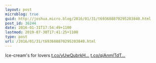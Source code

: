```yaml
---
layout: post
microblog: true
guid: http://joshua.micro.blog/2016/01/31/t693688870295203840.html
post_id: 36244
date: 2016-01-31T17:54:49+1100
lastmod: 2019-07-30T17:41:25+1100
type: post
url: /2016/01/31/t693688870295203840.html
---
```

Ice-cream's for lovers [t.co/yUwQubrkH...](https://t.co/yUwQubrkHB) [t.co/qiAnmlTdT...](https://t.co/qiAnmlTdTx)
